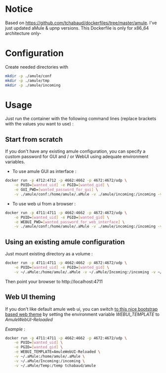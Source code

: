 # Notice

Based on https://github.com/tchabaud/dockerfiles/tree/master/amule.
I've just updated aMule & upnp versions.
This Dockerfile is only for x86_64 architecture only-

# Configuration

Create needed directories with

```sh
mkdir -p ./amule/conf
mkdir -p ./amule/tmp
mkdir -p ./amule/incoming
```

# Usage

Just run the container with the following command lines (replace brackets with the values you want to use) :

## Start from scratch

If you don't have any existing amule configuration, you can specify a custom password for GUI and / or WebUI using adequate environment variables.

- To use amule GUI as interface :

```sh
docker run -p 4712:4712 -p 4662:4662 -p 4672:4672/udp \
    -e PUID=[wanted_uid] -e PGID=[wanted_gid] \
    -e GUI_PWD=[wanted_password_for_gui] \
    -v ./amule/conf:/home/amule/.aMule -v ./amule/incoming:/incoming -v ./amule/tmp:/temp tchabaud/amule
```

- To use web ui from a browser :

```sh
docker run -p 4711:4711 -p 4662:4662 -p 4672:4672/udp \
    -e PUID=[wanted_uid] -e PGID=[wanted_gid] \
    -e WEBUI_PWD=[wanted_password_for_web_interface] \
    -v ./amule/conf:/home/amule/.aMule -v ./amule/incoming:/incoming -v ./amule/tmp:/temp tchabaud/amule
```
## Using an existing amule configuration

Just mount existing directory as a volume :

```sh
docker run -p 4711:4711 -p 4662:4662 -p 4672:4672/udp \
    -e PUID=[wanted_uid] -e PGID=[wanted_gid] \
    -v ~/.aMule:/home/amule/.aMule -v ~/.aMule/Incoming:/incoming -v ~/.aMule/Temp:/temp tchabaud/amule
```

Then point your browser to http://localhost:4711

## Web UI theming

If you don't like default amule web ui, you can switch [to this nice bootstrap based web theme](https://github.com/MatteoRagni/AmuleWebUI-Reloaded) by setting the environment variable _WEBUI_TEMPLATE_ to _AmuleWebUI-Reloaded_

*Example* :

```sh
docker run -p 4711:4711 -p 4662:4662 -p 4672:4672/udp \
    -e PUID=[wanted_uid] \
    -e PGID=[wanted_gid] \
    -e WEBUI_TEMPLATE=AmuleWebUI-Reloaded \
    -v ~/.aMule:/home/amule/.aMule \
    -v ~/.aMule/Incoming:/incoming \
    -v ~/.aMule/Temp:/temp tchabaud/amule
```
